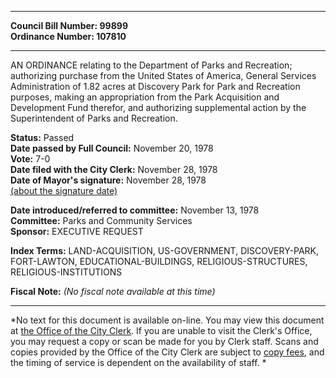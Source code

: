 * * * * *  
  
**Council Bill Number: [](#h0)[](#h2)99899**   
**Ordinance Number: 107810**  
  
* * * * *  
  
AN ORDINANCE relating to the Department of Parks and Recreation; authorizing purchase from the United States of America, General Services Administration of 1.82 acres at Discovery Park for Park and Recreation purposes, making an appropriation from the Park Acquisition and Development Fund therefor, and authorizing supplemental action by the Superintendent of Parks and Recreation.  
  
**Status:** Passed   
**Date passed by Full Council:** November 20, 1978   
**Vote:** 7-0   
**Date filed with the City Clerk:** November 28, 1978   
**Date of Mayor's signature:** November 28, 1978   
[(about the signature date)](/~public/approvaldate.htm)   
  
  
**Date introduced/referred to committee:** November 13, 1978   
**Committee:** Parks and Community Services   
**Sponsor:** EXECUTIVE REQUEST   
  
**Index Terms:** LAND-ACQUISITION, US-GOVERNMENT, DISCOVERY-PARK, FORT-LAWTON, EDUCATIONAL-BUILDINGS, RELIGIOUS-STRUCTURES, RELIGIOUS-INSTITUTIONS  
  
**Fiscal Note:** *(No fiscal note available at this time)*  
  
* * * * *  
  
*No text for this document is available on-line. You may view this document at [the Office of the City Clerk](http://www.seattle.gov/leg/clerk/contactUs.htm). If you are unable to visit the Clerk's Office, you may request a copy or scan be made for you by Clerk staff. Scans and copies provided by the Office of the City Clerk are subject to [copy fees](http://clerk.seattle.gov/~public/clerkfees.htm), and the timing of service is dependent on the availability of staff. *  
  
  
